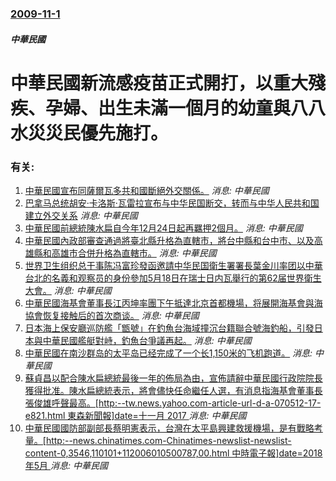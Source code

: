 ### [2009-11-1](/news/2009/11/1/index.md)

##### 中華民國
#  中華民國新流感疫苗正式開打，以重大殘疾、孕婦、出生未滿一個月的幼童與八八水災災民優先施打。




### 有关:

1. [中華民國宣布同薩爾瓦多共和國斷絕外交關係。](/zh/news/2018/08/21/中華民國宣布同薩爾瓦多共和國斷絕外交關係.md) _消息: 中華民國_
2. [巴拿马总统胡安·卡洛斯·瓦雷拉宣布与中华民国断交，转而与中华人民共和国建立外交关系](/zh/news/2017/06/13/巴拿马总统胡安-卡洛斯-瓦雷拉宣布与中华民国断交-转而与中华人民共和国建立外交关系.md) _消息: 中華民國_
3. [中華民國前總統陳水扁自今年12月24日起再羈押2個月。](/zh/news/2009/12/17/中華民國前總統陳水扁自今年12月24日起再羈押2個月.md) _消息: 中華民國_
4. [ 中華民國內政部審查通過將臺北縣升格為直轄市，將台中縣和台中市、以及高雄縣和高雄市合併升格為直轄市。](/zh/news/2009/06/23/中華民國內政部審查通過將臺北縣升格為直轄市-將台中縣和台中市-以及高雄縣和高雄市合併升格為直轄市.md) _消息: 中華民國_
5. [世界卫生组织总干事陈冯富珍發函邀請中华民国衛生署署長葉金川率团以中華台北的名義和观察员的身份參加5月18日在瑞士日内瓦舉行的第62届世界衛生大會。](/zh/news/2009/04/28/世界卫生组织总干事陈冯富珍發函邀請中华民国衛生署署長葉金川率团以中華台北的名義和观察员的身份參加5月18日在瑞士日内瓦舉.md) _消息: 中華民國_
6. [中華民國海基會董事長江丙坤率團下午抵達北京首都機場，将展開海基會與海協會恢复接触后的首次商谈。](/zh/news/2008/06/11/中華民國海基會董事長江丙坤率團下午抵達北京首都機場-将展開海基會與海協會恢复接触后的首次商谈.md) _消息: 中華民國_
7. [日本海上保安廳巡防艦「甑號」在釣魚台海域撞沉台籍聯合號海釣船，引發日本與中華民國艦艇對峙，釣魚台爭議再起。](/zh/news/2008/06/10/日本海上保安廳巡防艦-甑號-在釣魚台海域撞沉台籍聯合號海釣船-引發日本與中華民國艦艇對峙-釣魚台爭議再起.md) _消息: 中華民國_
8. [中華民國在南沙群岛的太平岛已经完成了一个长1,150米的飞机跑道。](/zh/news/2008/01/28/中華民國在南沙群岛的太平岛已经完成了一个长1150米的飞机跑道.md) _消息: 中華民國_
9. [蘇貞昌以配合陳水扁總統最後一年的佈局為由，宣佈請辭中華民國行政院院長獲得批准。陳水扁總統表示，將會儘快任命繼任人選，有消息指海基會董事長張俊雄呼聲最高。[http:--tw.news.yahoo.com-article-url-d-a-070512-17-e821.html 東森新聞報]date=十一月 2017 ](/zh/news/2007/05/12/蘇貞昌以配合陳水扁總統最後一年的佈局為由-宣佈請辭中華民國行政院院長獲得批准-陳水扁總統表示-將會儘快任命繼任人選-有消.md) _消息: 中華民國_
10. [中華民國國防部副部長蔡明憲表示，台灣在太平島興建救援機場，是有戰略考量。[http:--news.chinatimes.com-Chinatimes-newslist-newslist-content-0,3546,110101+112006010500787,00.html 中時電子報]date=2018年5月 ](/zh/news/2006/01/5/中華民國國防部副部長蔡明憲表示-台灣在太平島興建救援機場-是有戰略考量-http-newschinatimes.md) _消息: 中華民國_
